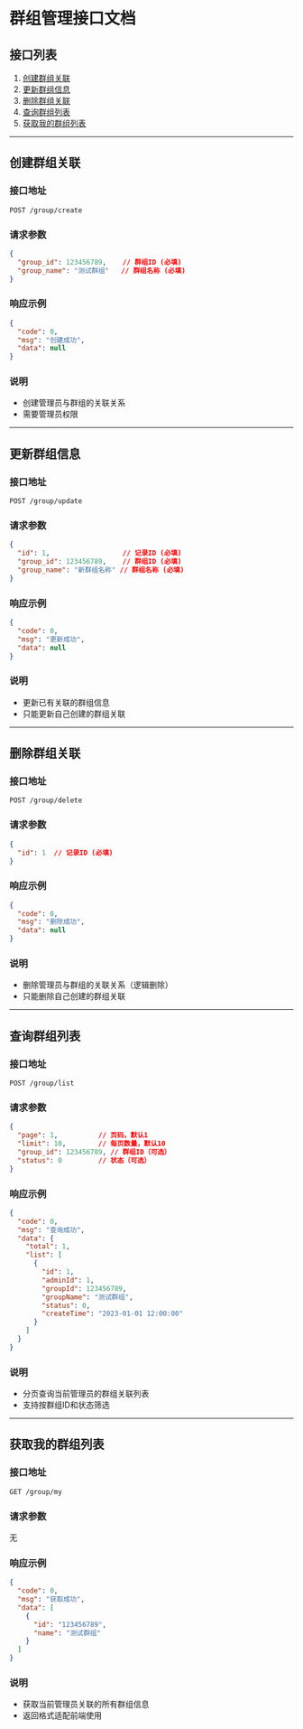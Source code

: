# 群组管理接口文档

## 接口列表

1. [创建群组关联](#创建群组关联)
2. [更新群组信息](#更新群组信息)
3. [删除群组关联](#删除群组关联)
4. [查询群组列表](#查询群组列表)
5. [获取我的群组列表](#获取我的群组列表)

---

## 创建群组关联

### 接口地址
`POST /group/create`

### 请求参数
```json
{
  "group_id": 123456789,    // 群组ID (必填)
  "group_name": "测试群组"   // 群组名称 (必填)
}
```

### 响应示例
```json
{
  "code": 0,
  "msg": "创建成功",
  "data": null
}
```

### 说明
- 创建管理员与群组的关联关系
- 需要管理员权限

---

## 更新群组信息

### 接口地址
`POST /group/update`

### 请求参数
```json
{
  "id": 1,                  // 记录ID (必填)
  "group_id": 123456789,    // 群组ID (必填)
  "group_name": "新群组名称" // 群组名称 (必填)
}
```

### 响应示例
```json
{
  "code": 0,
  "msg": "更新成功",
  "data": null
}
```

### 说明
- 更新已有关联的群组信息
- 只能更新自己创建的群组关联

---

## 删除群组关联

### 接口地址
`POST /group/delete`

### 请求参数
```json
{
  "id": 1  // 记录ID (必填)
}
```

### 响应示例
```json
{
  "code": 0,
  "msg": "删除成功",
  "data": null
}
```

### 说明
- 删除管理员与群组的关联关系（逻辑删除）
- 只能删除自己创建的群组关联

---

## 查询群组列表

### 接口地址
`POST /group/list`

### 请求参数
```json
{
  "page": 1,          // 页码，默认1
  "limit": 10,        // 每页数量，默认10
  "group_id": 123456789, // 群组ID（可选）
  "status": 0         // 状态（可选）
}
```

### 响应示例
```json
{
  "code": 0,
  "msg": "查询成功",
  "data": {
    "total": 1,
    "list": [
      {
        "id": 1,
        "adminId": 1,
        "groupId": 123456789,
        "groupName": "测试群组",
        "status": 0,
        "createTime": "2023-01-01 12:00:00"
      }
    ]
  }
}
```

### 说明
- 分页查询当前管理员的群组关联列表
- 支持按群组ID和状态筛选

---

## 获取我的群组列表

### 接口地址
`GET /group/my`

### 请求参数
无

### 响应示例
```json
{
  "code": 0,
  "msg": "获取成功",
  "data": [
    {
      "id": "123456789",
      "name": "测试群组"
    }
  ]
}
```

### 说明
- 获取当前管理员关联的所有群组信息
- 返回格式适配前端使用